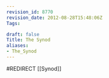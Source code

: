 ```yaml
---
revision_id: 8770
revision_date: 2012-08-28T15:48:06Z
Tags:

draft: false
Title: The Synod
aliases:
- The_Synod
---
```

#REDIRECT [[Synod]]
